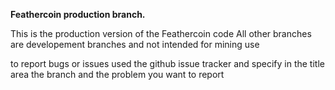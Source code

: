  **Feathercoin production branch.**
 
This is the production version of the Feathercoin code
All other branches are developement branches and not intended for mining use

to report bugs or issues used the github issue tracker and specify in the title area the branch and the problem you want to report
